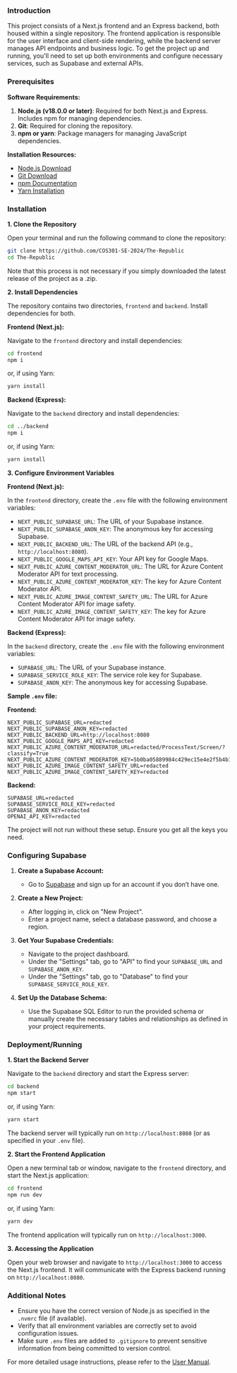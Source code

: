 ### Introduction
This project consists of a Next.js frontend and an Express backend, both housed within a single repository. The frontend application is responsible for the user interface and client-side rendering, while the backend server manages API endpoints and business logic. To get the project up and running, you'll need to set up both environments and configure necessary services, such as Supabase and external APIs.

### Prerequisites

**Software Requirements:**
1. **Node.js (v18.0.0 or later)**: Required for both Next.js and Express. Includes npm for managing dependencies.
2. **Git**: Required for cloning the repository.
3. **npm or yarn**: Package managers for managing JavaScript dependencies.

**Installation Resources:**
- [Node.js Download](https://nodejs.org/)
- [Git Download](https://git-scm.com/downloads)
- [npm Documentation](https://docs.npmjs.com/)
- [Yarn Installation](https://classic.yarnpkg.com/en/docs/install/)

### Installation

**1. Clone the Repository**

Open your terminal and run the following command to clone the repository:

```bash
git clone https://github.com/COS301-SE-2024/The-Republic
cd The-Republic
```

Note that this process is not necessary if you simply downloaded the latest release of the project as a .zip.

**2. Install Dependencies**

The repository contains two directories, `frontend` and `backend`. Install dependencies for both.

**Frontend (Next.js):**

Navigate to the `frontend` directory and install dependencies:

```bash
cd frontend
npm i
```

or, if using Yarn:

```bash
yarn install
```

**Backend (Express):**

Navigate to the `backend` directory and install dependencies:

```bash
cd ../backend
npm i
```

or, if using Yarn:

```bash
yarn install
```

**3. Configure Environment Variables**

**Frontend (Next.js):**

In the `frontend` directory, create the `.env` file with the following environment variables:

- `NEXT_PUBLIC_SUPABASE_URL`: The URL of your Supabase instance.
- `NEXT_PUBLIC_SUPABASE_ANON_KEY`: The anonymous key for accessing Supabase.
- `NEXT_PUBLIC_BACKEND_URL`: The URL of the backend API (e.g., `http://localhost:8080`).
- `NEXT_PUBLIC_GOOGLE_MAPS_API_KEY`: Your API key for Google Maps.
- `NEXT_PUBLIC_AZURE_CONTENT_MODERATOR_URL`: The URL for Azure Content Moderator API for text processing.
- `NEXT_PUBLIC_AZURE_CONTENT_MODERATOR_KEY`: The key for Azure Content Moderator API.
- `NEXT_PUBLIC_AZURE_IMAGE_CONTENT_SAFETY_URL`: The URL for Azure Content Moderator API for image safety.
- `NEXT_PUBLIC_AZURE_IMAGE_CONTENT_SAFETY_KEY`: The key for Azure Content Moderator API for image safety.

**Backend (Express):**

In the `backend` directory, create the `.env` file with the following environment variables:

- `SUPABASE_URL`: The URL of your Supabase instance.
- `SUPABASE_SERVICE_ROLE_KEY`: The service role key for Supabase.
- `SUPABASE_ANON_KEY`: The anonymous key for accessing Supabase.

**Sample `.env` file:**

**Frontend:**

```env
NEXT_PUBLIC_SUPABASE_URL=redacted
NEXT_PUBLIC_SUPABASE_ANON_KEY=redacted
NEXT_PUBLIC_BACKEND_URL=http://localhost:8080
NEXT_PUBLIC_GOOGLE_MAPS_API_KEY=redacted
NEXT_PUBLIC_AZURE_CONTENT_MODERATOR_URL=redacted/ProcessText/Screen/?classify=True
NEXT_PUBLIC_AZURE_CONTENT_MODERATOR_KEY=5b0ba05889984c429ec15e4e2f5b4b11
NEXT_PUBLIC_AZURE_IMAGE_CONTENT_SAFETY_URL=redacted
NEXT_PUBLIC_AZURE_IMAGE_CONTENT_SAFETY_KEY=redacted
```

**Backend:**

```env
SUPABASE_URL=redacted
SUPABASE_SERVICE_ROLE_KEY=redacted
SUPABASE_ANON_KEY=redacted
OPENAI_API_KEY=redacted
```
The project will not run without these setup. Ensure you get all the keys you need.

### Configuring Supabase

1. **Create a Supabase Account:**
   - Go to [Supabase](https://supabase.com/) and sign up for an account if you don’t have one.

2. **Create a New Project:**
   - After logging in, click on "New Project".
   - Enter a project name, select a database password, and choose a region.

3. **Get Your Supabase Credentials:**
   - Navigate to the project dashboard.
   - Under the "Settings" tab, go to "API" to find your `SUPABASE_URL` and `SUPABASE_ANON_KEY`.
   - Under the "Settings" tab, go to "Database" to find your `SUPABASE_SERVICE_ROLE_KEY`.

4. **Set Up the Database Schema:**
   - Use the Supabase SQL Editor to run the provided schema or manually create the necessary tables and relationships as defined in your project requirements.


### Deployment/Running

**1. Start the Backend Server**

Navigate to the `backend` directory and start the Express server:

```bash
cd backend
npm start
```

or, if using Yarn:

```bash
yarn start
```

The backend server will typically run on `http://localhost:8080` (or as specified in your `.env` file).

**2. Start the Frontend Application**

Open a new terminal tab or window, navigate to the `frontend` directory, and start the Next.js application:

```bash
cd frontend
npm run dev
```

or, if using Yarn:

```bash
yarn dev
```

The frontend application will typically run on `http://localhost:3000`.

**3. Accessing the Application**

Open your web browser and navigate to `http://localhost:3000` to access the Next.js frontend. It will communicate with the Express backend running on `http://localhost:8080`.

### Additional Notes

- Ensure you have the correct version of Node.js as specified in the `.nvmrc` file (if available).
- Verify that all environment variables are correctly set to avoid configuration issues.
- Make sure `.env` files are added to `.gitignore` to prevent sensitive information from being committed to version control.

For more detailed usage instructions, please refer to the [User Manual](/documentation/specifications/UserManualVersion3.md).

